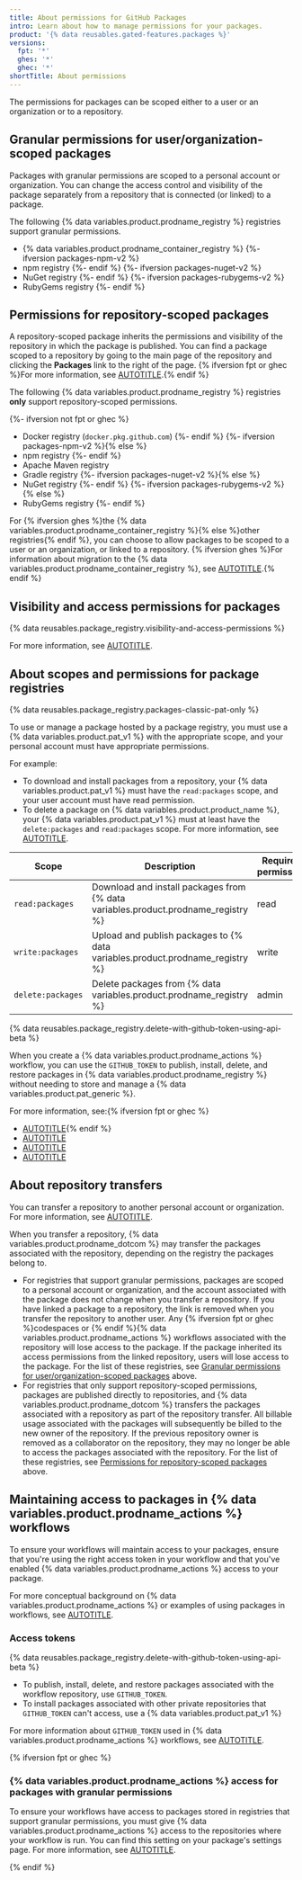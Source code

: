 ```yaml
---
title: About permissions for GitHub Packages
intro: Learn about how to manage permissions for your packages.
product: '{% data reusables.gated-features.packages %}'
versions:
  fpt: '*'
  ghes: '*'
  ghec: '*'
shortTitle: About permissions
---
```


The permissions for packages can be scoped either to a user or an organization or to a repository.

## Granular permissions for user/organization-scoped packages

Packages with granular permissions are scoped to a personal account or organization. You can change the access control and visibility of the package separately from a repository that is connected (or linked) to a package.

The following {% data variables.product.prodname_registry %} registries support granular permissions.

* {% data variables.product.prodname_container_registry %}
{%- ifversion packages-npm-v2 %}
* npm registry <!-- markdownlint-disable-line GHD034 -->
{%- endif %}
{%- ifversion packages-nuget-v2 %}
* NuGet registry
{%- endif %}
{%- ifversion packages-rubygems-v2 %}
* RubyGems registry
{%- endif %}

## Permissions for repository-scoped packages

A repository-scoped package inherits the permissions and visibility of the repository in which the package is published. You can find a package scoped to a repository by going to the main page of the repository and clicking the **Packages** link to the right of the page. {% ifversion fpt or ghec %}For more information, see [AUTOTITLE](/packages/learn-github-packages/connecting-a-repository-to-a-package).{% endif %}

The following {% data variables.product.prodname_registry %} registries **only** support repository-scoped permissions.

{%- ifversion not fpt or ghec %}
* Docker registry (`docker.pkg.github.com`)
{%- endif %}
{%- ifversion packages-npm-v2 %}{% else %}
* npm registry <!-- markdownlint-disable-line GHD034 -->
{%- endif %}
* Apache Maven registry
* Gradle registry
{%- ifversion packages-nuget-v2 %}{% else %}
* NuGet registry
{%- endif %}
{%- ifversion packages-rubygems-v2 %}{% else %}
* RubyGems registry
{%- endif %}

For {% ifversion ghes %}the {% data variables.product.prodname_container_registry %}{% else %}other registries{% endif %}, you can choose to allow packages to be scoped to a user or an organization, or linked to a repository. {% ifversion ghes %}For information about migration to the {% data variables.product.prodname_container_registry %}, see [AUTOTITLE](/packages/working-with-a-github-packages-registry/migrating-to-the-container-registry-from-the-docker-registry).{% endif %}

## Visibility and access permissions for packages

{% data reusables.package_registry.visibility-and-access-permissions %}

For more information, see [AUTOTITLE](/packages/learn-github-packages/configuring-a-packages-access-control-and-visibility).

## About scopes and permissions for package registries

{% data reusables.package_registry.packages-classic-pat-only %}

To use or manage a package hosted by a package registry, you must use a {% data variables.product.pat_v1 %} with the appropriate scope, and your personal account must have appropriate permissions.

For example:
* To download and install packages from a repository, your {% data variables.product.pat_v1 %} must have the `read:packages` scope, and your user account must have read permission.
* To delete a package on {% data variables.product.product_name %}, your {% data variables.product.pat_v1 %} must at least have the `delete:packages` and `read:packages` scope. For more information, see [AUTOTITLE](/packages/learn-github-packages/deleting-and-restoring-a-package).

| Scope | Description | Required permission |
| --- | --- | --- |
| `read:packages` | Download and install packages from {% data variables.product.prodname_registry %} | read |
| `write:packages` | Upload and publish packages to {% data variables.product.prodname_registry %} | write |
| `delete:packages` | Delete packages from {% data variables.product.prodname_registry %} | admin |

{% data reusables.package_registry.delete-with-github-token-using-api-beta %}

When you create a {% data variables.product.prodname_actions %} workflow, you can use the `GITHUB_TOKEN` to publish, install, delete, and restore packages in {% data variables.product.prodname_registry %} without needing to store and manage a {% data variables.product.pat_generic %}.

For more information, see:{% ifversion fpt or ghec %}
* [AUTOTITLE](/packages/learn-github-packages/configuring-a-packages-access-control-and-visibility){% endif %}
* [AUTOTITLE](/packages/managing-github-packages-using-github-actions-workflows/publishing-and-installing-a-package-with-github-actions)
* [AUTOTITLE](/authentication/keeping-your-account-and-data-secure/creating-a-personal-access-token)
* [AUTOTITLE](/apps/oauth-apps/building-oauth-apps/scopes-for-oauth-apps#available-scopes)

## About repository transfers

You can transfer a repository to another personal account or organization. For more information, see [AUTOTITLE](/repositories/creating-and-managing-repositories/transferring-a-repository).

When you transfer a repository, {% data variables.product.prodname_dotcom %} may transfer the packages associated with the repository, depending on the registry the packages belong to.

* For registries that support granular permissions, packages are scoped to a personal account or organization, and the account associated with the package does not change when you transfer a repository. If you have linked a package to a repository, the link is removed when you transfer the repository to another user. Any {% ifversion fpt or ghec %}codespaces or {% endif %}{% data variables.product.prodname_actions %} workflows associated with the repository will lose access to the package. If the package inherited its access permissions from the linked repository, users will lose access to the package. For the list of these registries, see [Granular permissions for user/organization-scoped packages](#granular-permissions-for-userorganization-scoped-packages) above.
* For registries that only support repository-scoped permissions, packages are published directly to repositories, and {% data variables.product.prodname_dotcom %} transfers the packages associated with a repository as part of the repository transfer. All billable usage associated with the packages will subsequently be billed to the new owner of the repository. If the previous repository owner is removed as a collaborator on the repository, they may no longer be able to access the packages associated with the repository. For the list of these registries, see [Permissions for repository-scoped packages](#permissions-for-repository-scoped-packages) above.

## Maintaining access to packages in {% data variables.product.prodname_actions %} workflows

To ensure your workflows will maintain access to your packages, ensure that you're using the right access token in your workflow and that you've enabled {% data variables.product.prodname_actions %} access to your package.

For more conceptual background on {% data variables.product.prodname_actions %} or examples of using packages in workflows, see [AUTOTITLE](/packages/managing-github-packages-using-github-actions-workflows).

### Access tokens

{% data reusables.package_registry.delete-with-github-token-using-api-beta %}

* To publish, install, delete, and restore packages associated with the workflow repository, use `GITHUB_TOKEN`.
* To install packages associated with other private repositories that `GITHUB_TOKEN` can't access, use a {% data variables.product.pat_v1 %}

For more information about `GITHUB_TOKEN` used in {% data variables.product.prodname_actions %} workflows, see [AUTOTITLE](/actions/security-guides/automatic-token-authentication#using-the-github_token-in-a-workflow).

{% ifversion fpt or ghec %}

### {% data variables.product.prodname_actions %} access for packages with granular permissions

To ensure your workflows have access to packages stored in registries that support granular permissions, you must give {% data variables.product.prodname_actions %} access to the repositories where your workflow is run. You can find this setting on your package's settings page. For more information, see [AUTOTITLE](/packages/learn-github-packages/configuring-a-packages-access-control-and-visibility#ensuring-workflow-access-to-your-package).

{% endif %}
